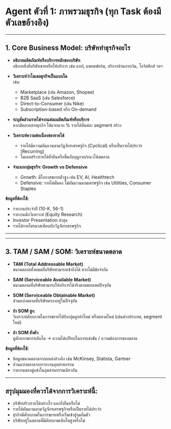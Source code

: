 # Agent ตัวที่ 1: ภาพรวมธุรกิจ (ทุก Task ต้องมีตัวเลขอ้างอิง)

---

## 1. Core Business Model: บริษัททำธุรกิจอะไร

- **อธิบายผลิตภัณฑ์หรือบริการหลักของบริษัท**  
  อธิบายสิ่งที่บริษัทขายหรือให้บริการ เช่น แอป, แพลตฟอร์ม, บริการด้านการเงิน, โลจิสติกส์ ฯลฯ

- **วิเคราะห์ว่าโมเดลธุรกิจเป็นแบบใด**  
  เช่น:
  - Marketplace (เช่น Amazon, Shopee)
  - B2B SaaS (เช่น Salesforce)
  - Direct-to-Consumer (เช่น Nike)
  - Subscription-based หรือ On-demand

- **ระบุสัดส่วนรายได้จากแต่ละผลิตภัณฑ์หรือบริการ**  
  หากมีหลายสายธุรกิจ ให้แจกแจง % รายได้ที่แต่ละ segment สร้าง

- **วิเคราะห์ความต่อเนื่องของรายได้**  
  - รายได้มีความผันผวนตามวัฏจักรเศรษฐกิจ (Cyclical) หรือเป็นรายได้ประจำ (Recurring)
  - โมเดลสร้างรายได้ยั่งยืนหรือขึ้นกับฤดูกาล/แนวโน้มตลาด

- **จำแนกกลุ่มธุรกิจ: Growth vs Defensive**
  - Growth: มีโอกาสขยายตัวสูง เช่น EV, AI, Healthtech
  - Defensive: รายได้มั่นคง ไม่ผันผวนตามเศรษฐกิจ เช่น Utilities, Consumer Staples

**ข้อมูลที่ต้องใช้:**
- รายงานประจำปี (10-K, 56-1)
- รายงานนักวิเคราะห์ (Equity Research)
- Investor Presentation ล่าสุด
- รายได้รายไตรมาสเทียบกับวัฏจักรเศรษฐกิจ

---
<!-- 
## 2. Revenue Model: รูปแบบการสร้างรายได้

- **ช่องทางสร้างรายได้หลัก**
  - Subscription / Usage-based / Transaction Fee / Ads Revenue
  - Direct Sales / Licensing ฯลฯ

- **Recurring Revenue Model (เช่น SaaS, Healthtech)**  
  - มี Cash Flow สม่ำเสมอหรือไม่
  - Gross Margin สูงและคงที่หรือไม่ → สะท้อนกำไรจากการดำเนินงานที่มั่นคง

- **Cyclical Revenue Model (เช่น Retail, Semiconductor)**  
  - รายได้ผันผวนหรือไม่ → ตรวจสอบความสัมพันธ์กับวัฏจักรเศรษฐกิจ
  - ความถี่ในการซื้อซ้ำ / ความยืดหยุ่นของต้นทุน

**ข้อมูลที่ต้องใช้:**
- รายงานงบกำไรขาดทุน (Income Statement)
- งบกระแสเงินสด (Cashflow Statement)
- รายงานนักวิเคราะห์/สรุปรายได้แยกตาม segment -->

---

## 3. TAM / SAM / SOM: วิเคราะห์ขนาดตลาด

- **TAM (Total Addressable Market)**  
  ขนาดตลาดทั้งหมดที่บริษัทสามารถเข้าถึงได้ หากไม่มีข้อจำกัด

- **SAM (Serviceable Available Market)**  
  ขนาดตลาดที่บริษัทสามารถให้บริการได้จริงตามขอบเขตปัจจุบัน

- **SOM (Serviceable Obtainable Market)**  
  ส่วนแบ่งตลาดที่บริษัทครองอยู่ในปัจจุบัน

- **ถ้า SOM สูง:**  
  วิเคราะห์ศักยภาพในการขยายไปยังกลุ่มลูกค้าใหม่ หรือตลาดใหม่ (เช่นต่างประเทศ, segment ใหม่)

- **ถ้า SOM ยังต่ำ:**  
  ดูศักยภาพการเติบโต → ความได้เปรียบในการแข่งขัน / ความต้องการของตลาด

**ข้อมูลที่ต้องใช้:**
- ข้อมูลขนาดตลาดจากแหล่งอ้างอิง เช่น McKinsey, Statista, Gartner
- ส่วนแบ่งตลาดจากรายงานอุตสาหกรรม
- รายงานของคู่แข่งในอุตสาหกรรมเดียวกัน

---

## สรุปมุมมองที่ควรได้จากการวิเคราะห์นี้:

- บริษัทสร้างรายได้อย่างไร และยั่งยืนหรือไม่
- รายได้ผันผวนตามวัฏจักรเศรษฐกิจหรือเป็นรายได้ประจำ
- ธุรกิจมีศักยภาพในการขยายหรือเริ่มเข้าสู่จุดอิ่มตัว
- บริษัทอยู่ในตลาดที่มีศักยภาพเติบโตสูงหรือไม่
